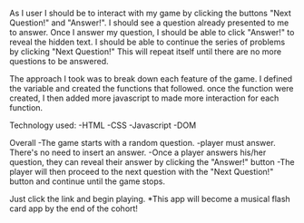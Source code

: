 As I user I should be to interact with my game by clicking the buttons "Next Question!" and "Answer!". I should see a question already presented to me to answer. Once I answer my question, I should be able to click "Answer!" to reveal the hidden text. I should be able to continue the series of problems by clicking "Next Question!" This will repeat itself until there are no more questions to be answered.

The approach I took was to break down each feature of the game.
I defined the variable and created the functions that followed.
once the function were created, I then added more javascript to made more interaction for each function.

Technology used:
-HTML
-CSS
-Javascript
-DOM

Overall
-The game starts with a random question.
-player must answer. There's no need to insert an answer.
-Once a player answers his/her question, they can reveal their answer by clicking the "Answer!" button
-The player will then proceed to the next question with the "Next Question!" button and continue until the game stops.



Just click the link and begin playing.
*This app will become a musical flash card app by the end of the cohort!
 <!-- One of my unsolved problem is stoping the extra question and answer loop. -->
